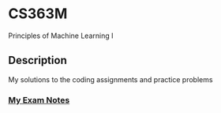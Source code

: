 # CS363M
Principles of Machine Learning I

## Description
My solutions to the coding assignments and practice problems

### [My Exam Notes](out/Notes.pdf)
